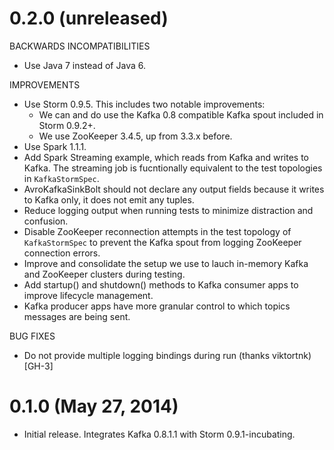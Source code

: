 # 0.2.0 (unreleased)

BACKWARDS INCOMPATIBILITIES

* Use Java 7 instead of Java 6.

IMPROVEMENTS

* Use Storm 0.9.5.  This includes two notable improvements:
    * We can and do use the Kafka 0.8 compatible Kafka spout included in Storm 0.9.2+.
    * We use ZooKeeper 3.4.5, up from 3.3.x before.
* Use Spark 1.1.1.
* Add Spark Streaming example, which reads from Kafka and writes to Kafka.  The streaming job is fucntionally equivalent
  to the test topologies in `KafkaStormSpec`.
* AvroKafkaSinkBolt should not declare any output fields because it writes to Kafka only, it does not emit any tuples.
* Reduce logging output when running tests to minimize distraction and confusion.
* Disable ZooKeeper reconnection attempts in the test topology of `KafkaStormSpec` to prevent the Kafka spout from
  logging ZooKeeper connection errors.
* Improve and consolidate the setup we use to lauch in-memory Kafka and ZooKeeper clusters during testing.
* Add startup() and shutdown() methods to Kafka consumer apps to improve lifecycle management.
* Kafka producer apps have more granular control to which topics messages are being sent.

BUG FIXES

* Do not provide multiple logging bindings during run (thanks viktortnk) [GH-3]


# 0.1.0 (May 27, 2014)

* Initial release.  Integrates Kafka 0.8.1.1 with Storm 0.9.1-incubating.

